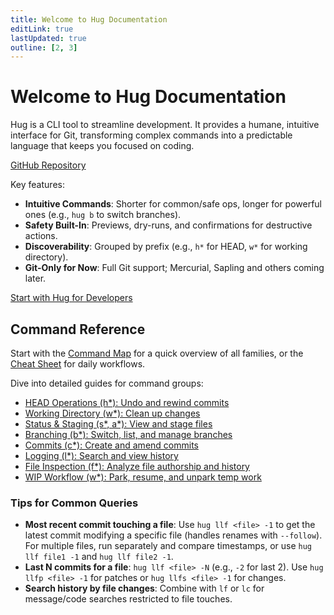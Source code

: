 ```yaml
---
title: Welcome to Hug Documentation
editLink: true
lastUpdated: true
outline: [2, 3]
---
```


# Welcome to Hug Documentation

Hug is a CLI tool to streamline development. It provides a humane, intuitive interface for Git, transforming complex commands into a predictable language that keeps you focused on coding.

[GitHub Repository](https://github.com/elifarley/hug-scm?tab=readme-ov-file#readme)

Key features:
- **Intuitive Commands**: Shorter for common/safe ops, longer for powerful ones (e.g., `hug b` to switch branches).
- **Safety Built-In**: Previews, dry-runs, and confirmations for destructive actions.
- **Discoverability**: Grouped by prefix (e.g., `h*` for HEAD, `w*` for working directory).
- **Git-Only for Now**: Full Git support; Mercurial, Sapling and others coming later.

[Start with Hug for Developers](hug-for-developers)

## Command Reference
Start with the [Command Map](/command-map) for a quick overview of all families, or the [Cheat Sheet](/cheat-sheet) for daily workflows.

Dive into detailed guides for command groups:

- [HEAD Operations (h*): Undo and rewind commits](commands/head)
- [Working Directory (w*): Clean up changes](commands/working-dir)
- [Status & Staging (s*, a*): View and stage files](commands/status-staging)
- [Branching (b*): Switch, list, and manage branches](commands/branching)
- [Commits (c*): Create and amend commits](commands/commits)
- [Logging (l*): Search and view history](commands/logging)
- [File Inspection (f*): Analyze file authorship and history](commands/file-inspection)
- [WIP Workflow (w*): Park, resume, and unpark temp work](commands/working-dir)
 
### Tips for Common Queries
- **Most recent commit touching a file**: Use `hug llf <file> -1` to get the latest commit modifying a specific file (handles renames with `--follow`). For multiple files, run separately and compare timestamps, or use `hug llf file1 -1` and `hug llf file2 -1`.
- **Last N commits for a file**: `hug llf <file> -N` (e.g., `-2` for last 2). Use `hug llfp <file> -1` for patches or `hug llfs <file> -1` for changes.
- **Search history by file changes**: Combine with `lf` or `lc` for message/code searches restricted to file touches.
